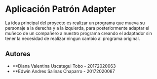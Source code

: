 # Aplicación Patrón Adapter

La idea principal del proyecto es realizar un programa que mueva su personaje a la derecha y a la izquierda, para posteriormente adaptar el muñeco de un compañero a nuestro programa creando el adaptador sin tener la necesidad de realizar ningun cambio al programa original.

## Autores

* **Diana Valentina Uscategui Tobo - 20172020063
* **Edwin Andres Salinas Chaparro - 20172020087
